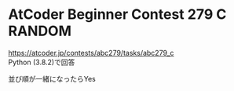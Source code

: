 # AtCoder Beginner Contest 279 C RANDOM  
https://atcoder.jp/contests/abc279/tasks/abc279_c  
Python (3.8.2)で回答  

並び順が一緒になったらYes
